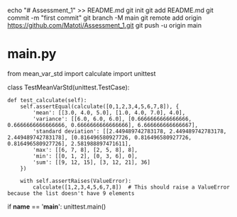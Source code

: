echo "# Assessment_1" >> README.md
git init
git add README.md
git commit -m "first commit"
git branch -M main
git remote add origin https://github.com/Matoti/Assessment_1.git
git push -u origin main
# main.py

from mean_var_std import calculate
import unittest

class TestMeanVarStd(unittest.TestCase):
    
    def test_calculate(self):
        self.assertEqual(calculate([0,1,2,3,4,5,6,7,8]), {
            'mean': [[3.0, 4.0, 5.0], [1.0, 4.0, 7.0], 4.0],
            'variance': [[6.0, 6.0, 6.0], [0.6666666666666666, 0.6666666666666666, 0.6666666666666666], 6.666666666666667],
            'standard deviation': [[2.449489742783178, 2.449489742783178, 2.449489742783178], [0.816496580927726, 0.816496580927726, 0.816496580927726], 2.581988897471611],
            'max': [[6, 7, 8], [2, 5, 8], 8],
            'min': [[0, 1, 2], [0, 3, 6], 0],
            'sum': [[9, 12, 15], [3, 12, 21], 36]
        })
        
        with self.assertRaises(ValueError):
            calculate([1,2,3,4,5,6,7,8])  # This should raise a ValueError because the list doesn't have 9 elements

if __name__ == '__main__':
    unittest.main()
